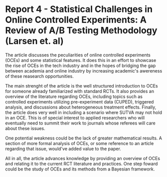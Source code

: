 # Report 4 - Statistical Challenges in Online Controlled Experiments: A Review of A/B Testing Methodology (Larsen et. al)

The article discusses the peculiarities of online controlled experiments (OCEs) and some statistical features. It does this in an effort to showcase the rise of OCEs in the tech industry and in the hopes of bridging the gap between academia and online industry by increasing academic's awereness of these reasearch opportunities. 

The main strenght of the article is the well structured introduction to OCEs for someone already familiarized with standard RCTs. It also provides an overview of the literature regarding OCEs, including topics such as controlled experiments utilizing pre-experiment data (CUPED), triggered analysis, and discussions about heterogeneous treatment effects. Finally, the article does very well in including a scenario where SUTVA may not hold in an OCE. This is of special interest to applied researchers who will eventually need to summit their work to journals whose referees will care about these issues.  

One potential weakness could be the lack of greater mathematical results. A section of more formal analysis of OCEs, or some reference to an article regarding that issue, would've added value to the paper. 

All in all, the article advances knowledge by providing an overview of OCEs and relating it to the current RCT literature and practices. One step foward could be the study of OCEs and its methods from a Bayesian framework.
